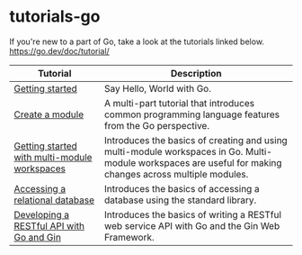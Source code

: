 # tutorials-go

If you're new to a part of Go, take a look at the tutorials linked below.
https://go.dev/doc/tutorial/

| Tutorial | Description |
|----------|-------------|
| [Getting started](01-getting-started/helloworld/helloworld.go) | Say Hello, World with Go. |
| [Create a module](02-create-a-module/hello/hello.go)	| A multi-part tutorial that introduces common programming language features from the Go perspective. |
| [Getting started with multi-module workspaces](03-workspaces/hello/hello.go) |	Introduces the basics of creating and using multi-module workspaces in Go. Multi-module workspaces are useful for making changes across multiple modules. |
| [Accessing a relational database](04-database-access/main.go) |	Introduces the basics of accessing a database using the standard library. |
| [Developing a RESTful API with Go and Gin](05-web-service-gin/main.go)	| Introduces the basics of writing a RESTful web service API with Go and the Gin Web Framework. |

